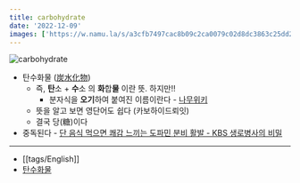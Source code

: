 ```yaml
---
title: carbohydrate
date: '2022-12-09'
images: ['https://w.namu.la/s/a3cfb7497cac8b09c2ca0079c02d8dc3863c25dd238e9620a812d141f938ffcddb2e15a1e182d891d044f517e62eb7ee9d5272786931e282b20cb33df004983bbf37b63635faee9e2b470d67682856eec17e1141130dbc07c957c278f4fab430']
---
```

![carbohydrate](https://w.namu.la/s/a3cfb7497cac8b09c2ca0079c02d8dc3863c25dd238e9620a812d141f938ffcddb2e15a1e182d891d044f517e62eb7ee9d5272786931e282b20cb33df004983bbf37b63635faee9e2b470d67682856eec17e1141130dbc07c957c278f4fab430)
- 탄수화물 ([炭](https://namu.wiki/w/%E7%82%AD "炭")[水](https://namu.wiki/w/%E6%B0%B4 "水")[化](https://namu.wiki/w/%E5%8C%96 "化")[物](https://namu.wiki/w/%E7%89%A9 "物"))
	- 즉, **탄**소 + **수**소 의 **화**합**물** 이란 뜻. 하지만!!
		- 분자식을 **오기**하여 붙여진 이름이란다 - [나무위키](https://namu.wiki/w/%ED%83%84%EC%88%98%ED%99%94%EB%AC%BC#s-2)
	- 뜻을 알고 보면 영단어도 쉽다 (카보하이드뢰잇)
	- 결국 당(糖)이다
- 중독된다 - [단 음식 먹으면 쾌감 느끼는 도파민 분비 활발 - KBS 생로병사의 비밀](https://www.youtube.com/watch?v=dMn4BD_XwOU)
---
- [[tags/English]]
- [탄수화물](https://namu.wiki/w/%ED%83%84%EC%88%98%ED%99%94%EB%AC%BC)